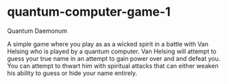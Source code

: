 # quantum-computer-game-1

Quantum Daemonum 

A simple game where you play as as a wicked spirit in a battle with
Van Helsing who is played by a quantum computer. Van Helsing will
attempt to guess your true name in an attempt to gain power over and
and defeat you. You can attempt to thwart him with spiritual attacks
that can either weaken his ability to guess or hide your name entirely.
